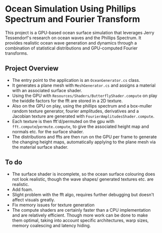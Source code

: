 # Ocean Simulation Using Phillips Spectrum and Fourier Transform

This project is a GPU-based ocean surface simulation that leverages Jerry Tessendorf's research on ocean waves and the Phillips Spectrum. It provides realistic ocean wave generation and dynamics through a combination of statistical distributions and GPU-computed Fourier transforms.

## Project Overview

  -  The entry point to the application is an `OceanGenerator.cs` class.
  -  It generates a plane mesh with `MeshGenerator.cs` and assigns a material with an associated surface shader.
  -  Using the GPU with `Resources/Shaders/ButterflyShader.compute` on play the twiddle factors for the fft are stored in a 2D texture.
  -  Also on the GPU on play, using the phillips spectrum and a box-muller random texture generator, fourier amplitudes, derivatives and a Jacobian texture are generated with `FourierAmplitudesShader.compute`.
  -  Each texture is then fft'd/permuted on the gpu with `fft.compute`/`permute.compute`, to give the associated height map and normals etc. for the surface shader.
  -  The distributions and ffts are then run on the GPU per frame to generate the changing height maps, automatically applying to the plane mesh via the material surface shader.

## To do
- The surface shader is incomplete, so the ocean surface colouring does not look realistic, though the wave shapes/ generated textures etc. are realistic.
- Add foam.
- Slight problem with the fft algo, requires further debugging but doesn't affect visuals greatly.
- Fix memory issues for texture generation
- The compute shaders are certainly faster than a CPU implementation and are relatively efficient. Though more work can be done to make them optimal, taking into account specific architectures, warp sizes, memory coalescing and latency hiding.

